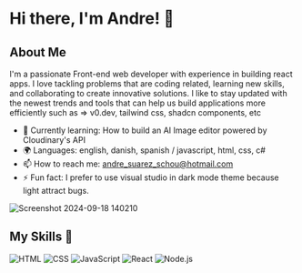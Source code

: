 # Hi there, I'm Andre! 👋

## About Me 

I'm a passionate Front-end web developer with experience in building react apps.
I love tackling problems that are coding related, learning new skills, and collaborating to create innovative solutions.
I like to stay updated with the newest trends and tools that can help us build applications more efficiently such as => v0.dev, tailwind css, shadcn components, etc

- 🌱 Currently learning: How to build an AI Image editor powered by Cloudinary's API 
- 🌍 Languages: english, danish, spanish / javascript, html, css, c#
- 📫 How to reach me: andre_suarez_schou@hotmail.com
- ⚡ Fun fact: I prefer to use visual studio in dark mode theme because light attract bugs.

![Screenshot 2024-09-18 140210](https://github.com/user-attachments/assets/45cfa7c9-a968-4af6-abac-849472071a64)

## My Skills 🧠

![HTML](https://img.shields.io/badge/-HTML-E34F26?style=flat-square&logo=html5&logoColor=white)
![CSS](https://img.shields.io/badge/-CSS-1572B6?style=flat-square&logo=css3&logoColor=white)
![JavaScript](https://img.shields.io/badge/-JavaScript-F7DF1E?style=flat-square&logo=javascript&logoColor=black)
![React](https://img.shields.io/badge/-React-61DAFB?style=flat-square&logo=react&logoColor=black)
![Node.js](https://img.shields.io/badge/-Node.js-339933?style=flat-square&logo=node.js&logoColor=white)


